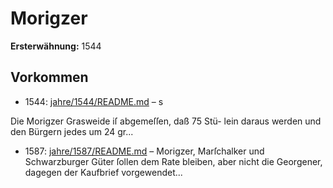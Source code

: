 # Morigzer

**Ersterwähnung:** 1544

## Vorkommen
- 1544: [jahre/1544/README.md](../jahre/1544/README.md) – s

Die Morigzer Grasweide iſ abgemeſſen, daß 75 Stü-
lein daraus werden und den Bürgern jedes um 24 gr...
- 1587: [jahre/1587/README.md](../jahre/1587/README.md) – Morigzer, Marſchalker und Schwarzburger Güter ſollen
dem Rate bleiben, aber nicht die Georgener, dagegen der
Kaufbrief vorgewendet...
